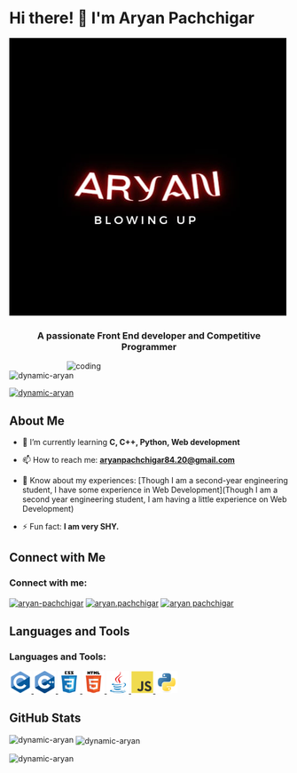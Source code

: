 # Hi there! 👋 I'm Aryan Pachchigar

![profile](https://github.com/Dynamic-Aryan/Hi-I-am-Aryan/blob/main/WhatsApp%20Image%202023-01-29%20at%2016.25.08.jpg)

<h3 align="center">A passionate Front End developer and Competitive Programmer</h3>

<img align="right" alt="coding" width="400" src="https://i.pinimg.com/originals/e8/f4/53/e8f453469a3ec97ecd354df465d73913.gif">

<p align="left"> <img src="https://komarev.com/ghpvc/?username=dynamic-aryan&label=Profile%20views&color=0e75b6&style=flat" alt="dynamic-aryan" /> </p>

<p align="left"> <a href="https://github.com/ryo-ma/github-profile-trophy"><img src="https://github-profile-trophy.vercel.app/?username=dynamic-aryan" alt="dynamic-aryan" /></a> </p>

## About Me

- 🌱 I’m currently learning **C, C++, Python, Web development**

- 📫 How to reach me: **aryanpachchigar84.20@gmail.com**

- 📄 Know about my experiences: [Though I am a second-year engineering student, I have some experience in Web Development](Though I am a second year engineering student, I am having a little experience on Web Development)

- ⚡ Fun fact: **I am very SHY.**

## Connect with Me

<h3 align="left">Connect with me:</h3>

<p align="left">
<a href="https://linkedin.com/in/aryan-pachchigar" target="blank"><img align="center" src="https://raw.githubusercontent.com/rahuldkjain/github-profile-readme-generator/master/src/images/icons/Social/linked-in-alt.svg" alt="aryan-pachchigar" height="30" width="40" /></a>
<a href="https://instagram.com/aryan.pachchigar" target="blank"><img align="center" src="https://raw.githubusercontent.com/rahuldkjain/github-profile-readme-generator/master/src/images/icons/Social/instagram.svg" alt="aryan.pachchigar" height="30" width="40" /></a>
<a href="https://www.hackerrank.com/aryan pachchigar" target="blank"><img align="center" src="https://raw.githubusercontent.com/rahuldkjain/github-profile-readme-generator/master/src/images/icons/Social/hackerrank.svg" alt="aryan pachchigar" height="30" width="40" /></a>
</p>

## Languages and Tools

<h3 align="left">Languages and Tools:</h3>

<p align="left">
<a href="https://www.cprogramming.com/" target="_blank" rel="noreferrer"> <img src="https://raw.githubusercontent.com/devicons/devicon/master/icons/c/c-original.svg" alt="c" width="40" height="40"/> </a>
<a href="https://www.w3schools.com/cpp/" target="_blank" rel="noreferrer"> <img src="https://raw.githubusercontent.com/devicons/devicon/master/icons/cplusplus/cplusplus-original.svg" alt="cplusplus" width="40" height="40"/> </a>
<a href="https://www.w3schools.com/css/" target="_blank" rel="noreferrer"> <img src="https://raw.githubusercontent.com/devicons/devicon/master/icons/css3/css3-original-wordmark.svg" alt="css3" width="40" height="40"/> </a>
<a href="https://www.w3.org/html/" target="_blank" rel="noreferrer"> <img src="https://raw.githubusercontent.com/devicons/devicon/master/icons/html5/html5-original-wordmark.svg" alt="html5" width="40" height="40"/> </a>
<a href="https://www.java.com" target="_blank" rel="noreferrer"> <img src="https://raw.githubusercontent.com/devicons/devicon/master/icons/java/java-original.svg" alt="java" width="40" height="40"/> </a>
<a href="https://developer.mozilla.org/en-US/docs/Web/JavaScript" target="_blank" rel="noreferrer"> <img src="https://raw.githubusercontent.com/devicons/devicon/master/icons/javascript/javascript-original.svg" alt="javascript" width="40" height="40"/> </a>
<a href="https://www.python.org" target="_blank" rel="noreferrer"> <img src="https://raw.githubusercontent.com/devicons/devicon/master/icons/python/python-original.svg" alt="python" width="40" height="40"/> </a>
</p>

## GitHub Stats

<p><img align="left" src="https://github-readme-stats.vercel.app/api/top-langs?username=dynamic-aryan&show_icons=true&locale=en&layout=compact" alt="dynamic-aryan" /></p>

<p>&nbsp;<img align="center" src="https://github-readme-stats.vercel.app/api?username=dynamic-aryan&show_icons=true&locale=en" alt="dynamic-aryan" /></p>

<p><img align="center" src="https://github-readme-streak-stats.herokuapp.com/?user=dynamic-aryan&" alt="dynamic-aryan" /></p>

